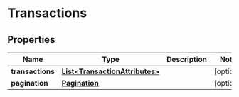 
# Transactions

## Properties
Name | Type | Description | Notes
------------ | ------------- | ------------- | -------------
**transactions** | [**List&lt;TransactionAttributes&gt;**](TransactionAttributes.md) |  |  [optional]
**pagination** | [**Pagination**](Pagination.md) |  |  [optional]



